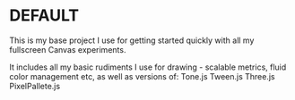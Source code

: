 # DEFAULT

This is my base project I use for getting started quickly with all my fullscreen Canvas experiments.

It includes all my basic rudiments I use for drawing - scalable metrics, fluid color management etc, as well as versions of:
Tone.js
Tween.js
Three.js
PixelPallete.js
